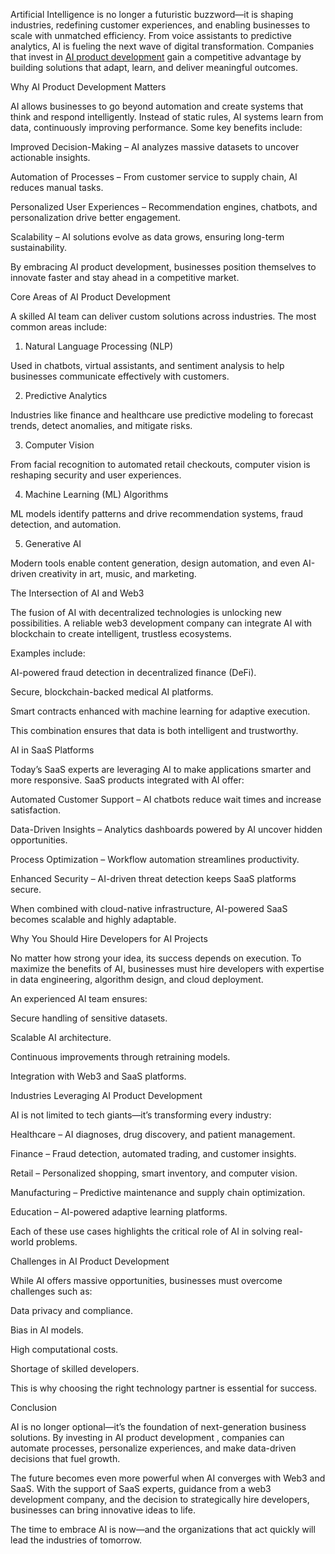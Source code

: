 Artificial Intelligence is no longer a futuristic buzzword—it is shaping industries, redefining customer experiences, and enabling businesses to scale with unmatched efficiency. From voice assistants to predictive analytics, AI is fueling the next wave of digital transformation. Companies that invest in [AI product development]([url](https://ioweb3.io/))
 gain a competitive advantage by building solutions that adapt, learn, and deliver meaningful outcomes.

Why AI Product Development Matters

AI allows businesses to go beyond automation and create systems that think and respond intelligently. Instead of static rules, AI systems learn from data, continuously improving performance. Some key benefits include:

Improved Decision-Making – AI analyzes massive datasets to uncover actionable insights.

Automation of Processes – From customer service to supply chain, AI reduces manual tasks.

Personalized User Experiences – Recommendation engines, chatbots, and personalization drive better engagement.

Scalability – AI solutions evolve as data grows, ensuring long-term sustainability.

By embracing AI product development, businesses position themselves to innovate faster and stay ahead in a competitive market.

Core Areas of AI Product Development

A skilled AI team can deliver custom solutions across industries. The most common areas include:

1. Natural Language Processing (NLP)

Used in chatbots, virtual assistants, and sentiment analysis to help businesses communicate effectively with customers.

2. Predictive Analytics

Industries like finance and healthcare use predictive modeling to forecast trends, detect anomalies, and mitigate risks.

3. Computer Vision

From facial recognition to automated retail checkouts, computer vision is reshaping security and user experiences.

4. Machine Learning (ML) Algorithms

ML models identify patterns and drive recommendation systems, fraud detection, and automation.

5. Generative AI

Modern tools enable content generation, design automation, and even AI-driven creativity in art, music, and marketing.

The Intersection of AI and Web3

The fusion of AI with decentralized technologies is unlocking new possibilities. A reliable web3 development company can integrate AI with blockchain to create intelligent, trustless ecosystems.

Examples include:

AI-powered fraud detection in decentralized finance (DeFi).

Secure, blockchain-backed medical AI platforms.

Smart contracts enhanced with machine learning for adaptive execution.

This combination ensures that data is both intelligent and trustworthy.

AI in SaaS Platforms

Today’s SaaS experts are leveraging AI to make applications smarter and more responsive. SaaS products integrated with AI offer:

Automated Customer Support – AI chatbots reduce wait times and increase satisfaction.

Data-Driven Insights – Analytics dashboards powered by AI uncover hidden opportunities.

Process Optimization – Workflow automation streamlines productivity.

Enhanced Security – AI-driven threat detection keeps SaaS platforms secure.

When combined with cloud-native infrastructure, AI-powered SaaS becomes scalable and highly adaptable.

Why You Should Hire Developers for AI Projects

No matter how strong your idea, its success depends on execution. To maximize the benefits of AI, businesses must hire developers with expertise in data engineering, algorithm design, and cloud deployment.

An experienced AI team ensures:

Secure handling of sensitive datasets.

Scalable AI architecture.

Continuous improvements through retraining models.

Integration with Web3 and SaaS platforms.

Industries Leveraging AI Product Development

AI is not limited to tech giants—it’s transforming every industry:

Healthcare – AI diagnoses, drug discovery, and patient management.

Finance – Fraud detection, automated trading, and customer insights.

Retail – Personalized shopping, smart inventory, and computer vision.

Manufacturing – Predictive maintenance and supply chain optimization.

Education – AI-powered adaptive learning platforms.

Each of these use cases highlights the critical role of AI in solving real-world problems.

Challenges in AI Product Development

While AI offers massive opportunities, businesses must overcome challenges such as:

Data privacy and compliance.

Bias in AI models.

High computational costs.

Shortage of skilled developers.

This is why choosing the right technology partner is essential for success.

Conclusion

AI is no longer optional—it’s the foundation of next-generation business solutions. By investing in AI product development
, companies can automate processes, personalize experiences, and make data-driven decisions that fuel growth.

The future becomes even more powerful when AI converges with Web3 and SaaS. With the support of SaaS experts, guidance from a web3 development company, and the decision to strategically hire developers, businesses can bring innovative ideas to life.

The time to embrace AI is now—and the organizations that act quickly will lead the industries of tomorrow.
